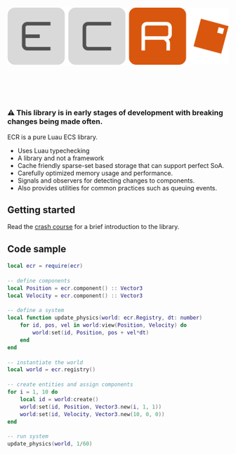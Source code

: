 <br>

<div align="center">
    <img src="docs/logo.svg" width="600" />
</div>

<br>

#

<br>

### ⚠️ This library is in early stages of development with breaking changes being made often.

ECR is a pure Luau ECS library.

- Uses Luau typechecking
- A library and not a framework
- Cache friendly sparse-set based storage that can support perfect SoA.
- Carefully optimized memory usage and performance.
- Signals and observers for detecting changes to components.
- Also provides utilities for common practices such as queuing events.

## Getting started

Read the [crash course](https://centau.github.io/ecr/tut/crashcourse) for a
brief introduction to the library.

## Code sample

```lua
local ecr = require(ecr)

-- define components
local Position = ecr.component() :: Vector3
local Velocity = ecr.component() :: Vector3

-- define a system
local function update_physics(world: ecr.Registry, dt: number)
    for id, pos, vel in world:view(Position, Velocity) do
        world:set(id, Position, pos + vel*dt)
    end
end

-- instantiate the world
local world = ecr.registry()

-- create entities and assign components
for i = 1, 10 do
    local id = world:create()
    world:set(id, Position, Vector3.new(i, 1, 1))
    world:set(id, Velocity, Vector3.new(10, 0, 0))
end

-- run system
update_physics(world, 1/60)
```
